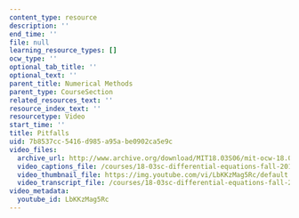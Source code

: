 ```yaml
---
content_type: resource
description: ''
end_time: ''
file: null
learning_resource_types: []
ocw_type: ''
optional_tab_title: ''
optional_text: ''
parent_title: Numerical Methods
parent_type: CourseSection
related_resources_text: ''
resource_index_text: ''
resourcetype: Video
start_time: ''
title: Pitfalls
uid: 7b8537cc-5416-d985-a95a-be0902ca5e9c
video_files:
  archive_url: http://www.archive.org/download/MIT18.03S06/mit-ocw-18.03-lec2-07feb2003-220k_512kb.mp4
  video_captions_file: /courses/18-03sc-differential-equations-fall-2011/51b1193bd47451c8999b795204db1541_LbKKzMag5Rc.vtt
  video_thumbnail_file: https://img.youtube.com/vi/LbKKzMag5Rc/default.jpg
  video_transcript_file: /courses/18-03sc-differential-equations-fall-2011/d1a68fdef25ee91b948dce57ee455d3e_LbKKzMag5Rc.pdf
video_metadata:
  youtube_id: LbKKzMag5Rc
---
```

